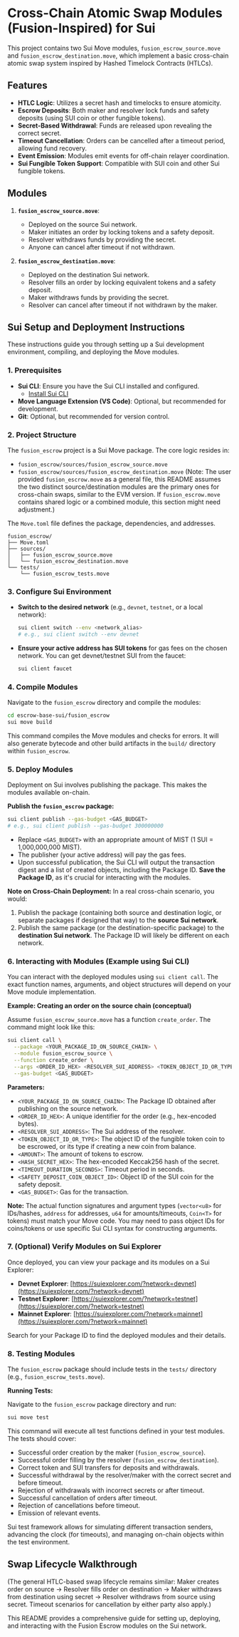# Cross-Chain Atomic Swap Modules (Fusion-Inspired) for Sui

This project contains two Sui Move modules, `fusion_escrow_source.move` and `fusion_escrow_destination.move`, which implement a basic cross-chain atomic swap system inspired by Hashed Timelock Contracts (HTLCs).

## Features

- **HTLC Logic**: Utilizes a secret hash and timelocks to ensure atomicity.
- **Escrow Deposits**: Both maker and resolver lock funds and safety deposits (using SUI coin or other fungible tokens).
- **Secret-Based Withdrawal**: Funds are released upon revealing the correct secret.
- **Timeout Cancellation**: Orders can be cancelled after a timeout period, allowing fund recovery.
- **Event Emission**: Modules emit events for off-chain relayer coordination.
- **Sui Fungible Token Support**: Compatible with SUI coin and other Sui fungible tokens.

## Modules

1.  **`fusion_escrow_source.move`**:
    - Deployed on the source Sui network.
    - Maker initiates an order by locking tokens and a safety deposit.
    - Resolver withdraws funds by providing the secret.
    - Anyone can cancel after timeout if not withdrawn.

2.  **`fusion_escrow_destination.move`**:
    - Deployed on the destination Sui network.
    - Resolver fills an order by locking equivalent tokens and a safety deposit.
    - Maker withdraws funds by providing the secret.
    - Resolver can cancel after timeout if not withdrawn by the maker.

## Sui Setup and Deployment Instructions

These instructions guide you through setting up a Sui development environment, compiling, and deploying the Move modules.

### 1. Prerequisites

- **Sui CLI**: Ensure you have the Sui CLI installed and configured.
  - [Install Sui CLI](https://docs.sui.io/guides/developer/getting-started/sui-install)
- **Move Language Extension (VS Code)**: Optional, but recommended for development.
- **Git**: Optional, but recommended for version control.

### 2. Project Structure

The `fusion_escrow` project is a Sui Move package. The core logic resides in:
- `fusion_escrow/sources/fusion_escrow_source.move`
- `fusion_escrow/sources/fusion_escrow_destination.move` (Note: The user provided `fusion_escrow.move` as a general file, this README assumes the two distinct source/destination modules are the primary ones for cross-chain swaps, similar to the EVM version. If `fusion_escrow.move` contains shared logic or a combined module, this section might need adjustment.)

The `Move.toml` file defines the package, dependencies, and addresses.

```
fusion_escrow/
├── Move.toml
├── sources/
│   ├── fusion_escrow_source.move
│   └── fusion_escrow_destination.move
└── tests/
    └── fusion_escrow_tests.move
```

### 3. Configure Sui Environment

- **Switch to the desired network** (e.g., `devnet`, `testnet`, or a local network):
  ```bash
  sui client switch --env <network_alias> 
  # e.g., sui client switch --env devnet
  ```
- **Ensure your active address has SUI tokens** for gas fees on the chosen network. You can get devnet/testnet SUI from the faucet:
  ```bash
  sui client faucet
  ```

### 4. Compile Modules

Navigate to the `fusion_escrow` directory and compile the modules:

```bash
cd escrow-base-sui/fusion_escrow
sui move build
```

This command compiles the Move modules and checks for errors. It will also generate bytecode and other build artifacts in the `build/` directory within `fusion_escrow`.

### 5. Deploy Modules

Deployment on Sui involves publishing the package. This makes the modules available on-chain.

**Publish the `fusion_escrow` package:**

```bash
sui client publish --gas-budget <GAS_BUDGET>
# e.g., sui client publish --gas-budget 300000000
```

- Replace `<GAS_BUDGET>` with an appropriate amount of MIST (1 SUI = 1,000,000,000 MIST).
- The publisher (your active address) will pay the gas fees.
- Upon successful publication, the Sui CLI will output the transaction digest and a list of created objects, including the Package ID. **Save the Package ID**, as it's crucial for interacting with the modules.

**Note on Cross-Chain Deployment:**
In a real cross-chain scenario, you would:
1. Publish the package (containing both source and destination logic, or separate packages if designed that way) to the **source Sui network**.
2. Publish the same package (or the destination-specific package) to the **destination Sui network**.
   The Package ID will likely be different on each network.

### 6. Interacting with Modules (Example using Sui CLI)

You can interact with the deployed modules using `sui client call`. The exact function names, arguments, and object structures will depend on your Move module implementation.

**Example: Creating an order on the source chain (conceptual)**

Assume `fusion_escrow_source.move` has a function `create_order`. The command might look like this:

```bash
sui client call \
  --package <YOUR_PACKAGE_ID_ON_SOURCE_CHAIN> \
  --module fusion_escrow_source \
  --function create_order \
  --args <ORDER_ID_HEX> <RESOLVER_SUI_ADDRESS> <TOKEN_OBJECT_ID_OR_TYPE> <AMOUNT> <HASH_SECRET_HEX> <TIMEOUT_DURATION_SECONDS> <SAFETY_DEPOSIT_COIN_OBJECT_ID> \
  --gas-budget <GAS_BUDGET>
```

**Parameters:**
- `<YOUR_PACKAGE_ID_ON_SOURCE_CHAIN>`: The Package ID obtained after publishing on the source network.
- `<ORDER_ID_HEX>`: A unique identifier for the order (e.g., hex-encoded bytes).
- `<RESOLVER_SUI_ADDRESS>`: The Sui address of the resolver.
- `<TOKEN_OBJECT_ID_OR_TYPE>`: The object ID of the fungible token coin to be escrowed, or its type if creating a new coin from balance.
- `<AMOUNT>`: The amount of tokens to escrow.
- `<HASH_SECRET_HEX>`: The hex-encoded Keccak256 hash of the secret.
- `<TIMEOUT_DURATION_SECONDS>`: Timeout period in seconds.
- `<SAFETY_DEPOSIT_COIN_OBJECT_ID>`: Object ID of the SUI coin for the safety deposit.
- `<GAS_BUDGET>`: Gas for the transaction.

**Note:** The actual function signatures and argument types (`vector<u8>` for IDs/hashes, `address` for addresses, `u64` for amounts/timeouts, `Coin<T>` for tokens) must match your Move code. You may need to pass object IDs for coins/tokens or use specific Sui CLI syntax for constructing arguments.

### 7. (Optional) Verify Modules on Sui Explorer

Once deployed, you can view your package and its modules on a Sui Explorer:
- **Devnet Explorer**: [https://suiexplorer.com/?network=devnet](https://suiexplorer.com/?network=devnet)
- **Testnet Explorer**: [https://suiexplorer.com/?network=testnet](https://suiexplorer.com/?network=testnet)
- **Mainnet Explorer**: [https://suiexplorer.com/?network=mainnet](https://suiexplorer.com/?network=mainnet)

Search for your Package ID to find the deployed modules and their details.

### 8. Testing Modules

The `fusion_escrow` package should include tests in the `tests/` directory (e.g., `fusion_escrow_tests.move`).

**Running Tests:**

Navigate to the `fusion_escrow` package directory and run:

```bash
sui move test
```

This command will execute all test functions defined in your test modules. The tests should cover:
- Successful order creation by the maker (`fusion_escrow_source`).
- Successful order filling by the resolver (`fusion_escrow_destination`).
- Correct token and SUI transfers for deposits and withdrawals.
- Successful withdrawal by the resolver/maker with the correct secret and before timeout.
- Rejection of withdrawals with incorrect secrets or after timeout.
- Successful cancellation of orders after timeout.
- Rejection of cancellations before timeout.
- Emission of relevant events.

Sui test framework allows for simulating different transaction senders, advancing the clock (for timeouts), and managing on-chain objects within the test environment.

## Swap Lifecycle Walkthrough

(The general HTLC-based swap lifecycle remains similar: Maker creates order on source -> Resolver fills order on destination -> Maker withdraws from destination using secret -> Resolver withdraws from source using secret. Timeout scenarios for cancellation by either party also apply.)

This README provides a comprehensive guide for setting up, deploying, and interacting with the Fusion Escrow modules on the Sui network.
